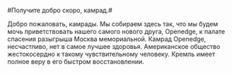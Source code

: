 #Получите добро скоро, камрад.#

Добро пожаловать, камрады. Мы собираем здесь так, что мы будем мочь приветствовать нашего самого нового друга, Openedge, к палате спасения разыгрыша Москва мемориальной. Камрад Openedge, несчастливо, нет в самое лучшее здоровья. Американское общество жестокосердно к такому чувствительному человеку. Кремль имеет полное веру в его быстром восстановлении.
